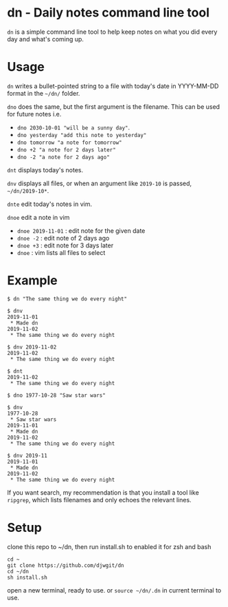 # dn - Daily notes command line tool

`dn` is a simple command line tool to help keep notes on what you did every day and what's coming up.

# Usage

`dn` writes a bullet-pointed string to a file with today's date in YYYY-MM-DD format in the `~/dn/` folder.

`dno` does the same, but the first argument is the filename.  This can be used for future notes 
i.e. 
- `dno 2030-10-01 "will be a sunny day"`.
- `dno yesterday "add this note to yesterday"`
- `dno tomorrow "a note for tomorrow"`
- `dno +2 "a note for 2 days later"`
- `dno -2 "a note for 2 days ago"`

`dnt` displays today's notes.

`dnv` displays all files, or when an argument like `2019-10` is passed, `~/dn/2019-10*`.

`dnte` edit today's notes in vim.

`dnoe` edit a note in vim 
- `dnoe 2019-11-01` : edit note for the given date
- `dnoe -2`  : edit note of 2 days ago
- `dnoe +3`  : edit note for 3 days later
- `dnoe`     : vim lists all files to select 

# Example

```
$ dn "The same thing we do every night"

$ dnv
2019-11-01
 * Made dn
2019-11-02
 * The same thing we do every night

$ dnv 2019-11-02
2019-11-02
 * The same thing we do every night

$ dnt
2019-11-02
 * The same thing we do every night

$ dno 1977-10-28 "Saw star wars"

$ dnv
1977-10-28
 * Saw star wars
2019-11-01
 * Made dn
2019-11-02
 * The same thing we do every night

$ dnv 2019-11
2019-11-01
 * Made dn
2019-11-02
 * The same thing we do every night
```

If you want search, my recommendation is that you install a tool like `ripgrep`, which lists filenames and only echoes the relevant lines.

# Setup
clone this repo to ~/dn, then run install.sh to enabled it for zsh and bash
```
cd ~
git clone https://github.com/djwgit/dn
cd ~/dn
sh install.sh
```
open a new terminal, ready to use. or `source ~/dn/.dn` in current terminal to use.
